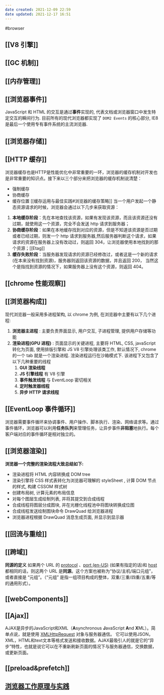 ```yaml
---
date created: 2021-12-09 22:59
date updated: 2021-12-17 16:51
---
```


#browser

## [[V8 引擎]]

## [[GC 机制]]

## [[内存管理]]

## [[浏览器事件]]
JavaScript 和 HTML 的交互是通过**事件**实现的, 代表文档或浏览器窗口中发生特定交互的瞬间行为. 目前所有的现代浏览器都实现了 `DOM2 Events` 的核心部分, IE8 是最后一个使用专有事件系统的主流浏览器.
## [[浏览器存储]]

## [[HTTP 缓存]]
浏览器缓存也是HTTP是性能优化中非常重要的一环，浏览器的缓存机制对开发也是非常重要的知识点。接下来以三个部分来把浏览器的缓存机制说清楚：
- 强制缓存
- 协商缓存
- 缓存位置
[[缓存运用与最佳实践#浏览器的缓存策略]]
当一个用户发起一个静态资源请求的时候，浏览器会通过以下几步来获取资源：

1. **本地缓存阶段**：先在本地查找该资源，如果有发现该资源，而且该资源还没有过期，就使用这一个资源，完全不会发送 http 请求到服务器；
2. **协商缓存阶段**：如果在本地缓存找到对应的资源，但是不知道该资源是否过期或者已经过期，则发一个 http 请求到服务器,然后服务器判断这个请求，如果请求的资源在服务器上没有改动过，则返回 304，让浏览器使用本地找到的那个资源；[[Etag]]
3. **缓存失败阶段**：当服务器发现请求的资源已经修改过，或者这是一个新的请求(在本来没有找到资源)，服务器则返回该资源的数据，并且返回 200， 当然这个是指找到资源的情况下，如果服务器上没有这个资源，则返回 404。


## [[chrome 性能观察]]

## [[浏览器构成]]
现代浏览器一般采用多进程架构, 以 chrome 为例, 在浏览器中主要有以下几个进程:

1. **浏览器主进程** : 主要负责界面显示, 用户交互, 子进程管理, 提供用户存储等功能
2. **渲染进程(GPU 进程)** : 页面显示的关键进程, 主要将 HTML, CSS, javaScript 转化为页面, 使用排版引擎和 JS V8 引擎处理该类工作, 默认情况下, chrome 的一个 tab 就是一个渲染进程. 渲染进程运行在沙箱模式下. 该进程下又包含了以下几种重要的线程
   1. **GUI 渲染线程**
   2. **JS 引擎线程** 有 V8 引擎
   3. **事件触发线程** 与 EventLoop 密切相关
   4. **定时触发器线程**
   5. **异步 HTTP 请求线程**
## [[EventLoop 事件循环]]
浏览器需要事件循环来协调事件、用户操作、脚本执行、渲染、网络请求等。通过事件循环，浏览器可以利用**任务队列**来管理任务，让异步事件**非阻塞**地执行。每个客户端对应的事件循环是相对独立的。
## [[浏览器渲染]]
**浏览器一个完整的渲染流程大致总结如下:**

- 渲染进程将 HTML 内容转换成 DOM tree
- 渲染引擎将 CSS 样式表转化为浏览器可理解的 styleSheet , 计算 DOM 节点的样式, 构建 CSSOM 样式树
- 创建布局树, 计算元素的布局信息
- 对每个图层生成绘制列表, 并将其提交到合成线程
- 合成线程将图层分成图块, 并在光栅化线程池中将图块转换成位图
- 合成线程发送绘制图块命令 DrawQuad 给浏览器进程
- 浏览器进程根据 DrawQuad 消息生成页面, 并显示到显示器
## [[回流与重绘]]

## [[跨域]]
**同源的定义**
如果两个 URL 的 [protocol](https://developer.mozilla.org/zh-CN/docs/Glossary/Protocol) 、[port (en-US)](https://developer.mozilla.org/en-US/docs/Glossary/Port "Currently only available in English (US)") (如果有指定的话)和 [host](https://developer.mozilla.org/zh-CN/docs/Glossary/Host) 都相同的话，则这两个 URL 是**同源**。这个方案也被称为“协议/主机/端口元组”，或者直接是 “元组”。（“元组” 是指一组项目构成的整体，双重/三重/四重/五重/等的通用形式）。
## [[webComponents]]

## [[Ajax]]
AJAX是异步的JavaScript和XML（**A**synchronous **J**avaScript **A**nd **X**ML）。简单点说，就是使用 [XMLHttpRequest](https://developer.mozilla.org/en-US/DOM/XMLHttpRequest) 对象与服务器通信。 它可以使用JSON，XML，HTML和text文本等格式发送和接收数据。AJAX最吸引人的就是它的“异步”特性，也就是说它可以在不重新刷新页面的情况下与服务器通信，交换数据，或更新页面。
## [[preload&prefetch]]

## [浏览器工作原理与实践](https://blog.poetries.top/browser-working-principle/guide/part5/lesson21.html#chrome-%E5%BC%80%E5%8F%91%E8%80%85%E5%B7%A5%E5%85%B7)
